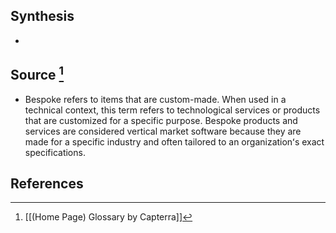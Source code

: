 ## Synthesis
- 
## Source [^1]
- Bespoke refers to items that are custom-made. When used in a technical context, this term refers to technological services or products that are customized for a specific purpose. Bespoke products and services are considered vertical market software because they are made for a specific industry and often tailored to an organizationʻs exact specifications.
## References

[^1]: [[(Home Page) Glossary by Capterra]]